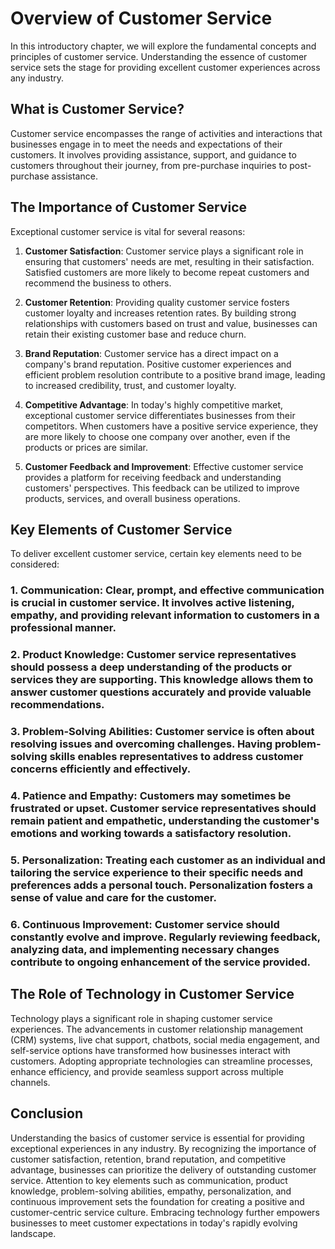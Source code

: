 Overview of Customer Service
=======================================

In this introductory chapter, we will explore the fundamental concepts and principles of customer service. Understanding the essence of customer service sets the stage for providing excellent customer experiences across any industry.

What is Customer Service?
-------------------------

Customer service encompasses the range of activities and interactions that businesses engage in to meet the needs and expectations of their customers. It involves providing assistance, support, and guidance to customers throughout their journey, from pre-purchase inquiries to post-purchase assistance.

The Importance of Customer Service
----------------------------------

Exceptional customer service is vital for several reasons:

1. **Customer Satisfaction**: Customer service plays a significant role in ensuring that customers' needs are met, resulting in their satisfaction. Satisfied customers are more likely to become repeat customers and recommend the business to others.

2. **Customer Retention**: Providing quality customer service fosters customer loyalty and increases retention rates. By building strong relationships with customers based on trust and value, businesses can retain their existing customer base and reduce churn.

3. **Brand Reputation**: Customer service has a direct impact on a company's brand reputation. Positive customer experiences and efficient problem resolution contribute to a positive brand image, leading to increased credibility, trust, and customer loyalty.

4. **Competitive Advantage**: In today's highly competitive market, exceptional customer service differentiates businesses from their competitors. When customers have a positive service experience, they are more likely to choose one company over another, even if the products or prices are similar.

5. **Customer Feedback and Improvement**: Effective customer service provides a platform for receiving feedback and understanding customers' perspectives. This feedback can be utilized to improve products, services, and overall business operations.

Key Elements of Customer Service
--------------------------------

To deliver excellent customer service, certain key elements need to be considered:

### 1. **Communication**: Clear, prompt, and effective communication is crucial in customer service. It involves active listening, empathy, and providing relevant information to customers in a professional manner.

### 2. **Product Knowledge**: Customer service representatives should possess a deep understanding of the products or services they are supporting. This knowledge allows them to answer customer questions accurately and provide valuable recommendations.

### 3. **Problem-Solving Abilities**: Customer service is often about resolving issues and overcoming challenges. Having problem-solving skills enables representatives to address customer concerns efficiently and effectively.

### 4. **Patience and Empathy**: Customers may sometimes be frustrated or upset. Customer service representatives should remain patient and empathetic, understanding the customer's emotions and working towards a satisfactory resolution.

### 5. **Personalization**: Treating each customer as an individual and tailoring the service experience to their specific needs and preferences adds a personal touch. Personalization fosters a sense of value and care for the customer.

### 6. **Continuous Improvement**: Customer service should constantly evolve and improve. Regularly reviewing feedback, analyzing data, and implementing necessary changes contribute to ongoing enhancement of the service provided.

The Role of Technology in Customer Service
------------------------------------------

Technology plays a significant role in shaping customer service experiences. The advancements in customer relationship management (CRM) systems, live chat support, chatbots, social media engagement, and self-service options have transformed how businesses interact with customers. Adopting appropriate technologies can streamline processes, enhance efficiency, and provide seamless support across multiple channels.

Conclusion
----------

Understanding the basics of customer service is essential for providing exceptional experiences in any industry. By recognizing the importance of customer satisfaction, retention, brand reputation, and competitive advantage, businesses can prioritize the delivery of outstanding customer service. Attention to key elements such as communication, product knowledge, problem-solving abilities, empathy, personalization, and continuous improvement sets the foundation for creating a positive and customer-centric service culture. Embracing technology further empowers businesses to meet customer expectations in today's rapidly evolving landscape.
